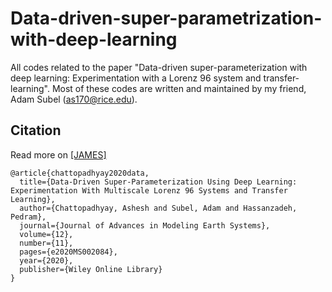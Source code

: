 # Data-driven-super-parametrization-with-deep-learning
All codes related to the paper "Data-driven super-parameterization with deep learning: Experimentation with a Lorenz 96 system and transfer-learning". Most of these codes are written and maintained by my friend, Adam Subel (as170@rice.edu). 

## Citation
<!-- Use DOI links when available -->
Read more on [[JAMES]](https://doi.org/10.1029/2020MS002084)
```
@article{chattopadhyay2020data,
  title={Data-Driven Super-Parameterization Using Deep Learning: Experimentation With Multiscale Lorenz 96 Systems and Transfer Learning},
  author={Chattopadhyay, Ashesh and Subel, Adam and Hassanzadeh, Pedram},
  journal={Journal of Advances in Modeling Earth Systems},
  volume={12},
  number={11},
  pages={e2020MS002084},
  year={2020},
  publisher={Wiley Online Library}
}
